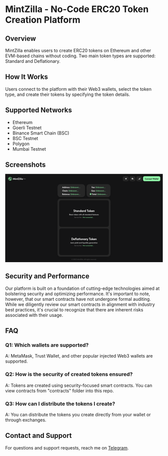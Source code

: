 # MintZilla - No-Code ERC20 Token Creation Platform

## Overview

MintZilla enables users to create ERC20 tokens on Ethereum and other EVM-based chains without coding. Two main token types are supported: Standard and Deflationary.

## How It Works

Users connect to the platform with their Web3 wallets, select the token type, and create their tokens by specifying the token details.

## Supported Networks

- Ethereum
- Goerli Testnet
- Binance Smart Chain (BSC)
- BSC Testnet
- Polygon
- Mumbai Testnet

## Screenshots

![SS](./ss.png)

## Security and Performance

Our platform is built on a foundation of cutting-edge technologies aimed at bolstering security and optimizing performance. It's important to note, however, that our smart contracts have not undergone formal auditing. While we diligently review our smart contracts in alignment with industry best practices, it's crucial to recognize that there are inherent risks associated with their usage.

## FAQ

### Q1: Which wallets are supported?

A: MetaMask, Trust Wallet, and other popular injected Web3 wallets are supported.

### Q2: How is the security of created tokens ensured?

A: Tokens are created using security-focused smart contracts. You can view contracts from "contracts" folder into this repo.

### Q3: How can I distribute the tokens I create?

A: You can distribute the tokens you create directly from your wallet or through exchanges.

## Contact and Support

For questions and support requests, reach me on [Telegram](https://t.me/fullstackweb3dev).
